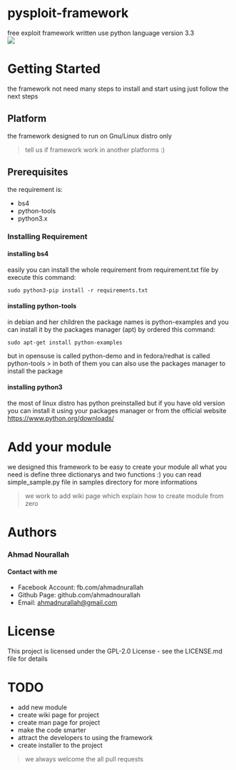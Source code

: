 # pysploit-framework
free exploit framework written use python language version 3.3
<br>
<img src="http://webscan.esy.es/pysploit.png">

# Getting Started
the framework not need many steps to install and start using just follow the next steps
## Platform
the framework designed to run on Gnu/Linux distro only 
> tell us if framework work in another platforms :)
## Prerequisites
the requirement is: 
* bs4
* python-tools
* python3.x
### Installing Requirement 
#### installing bs4
easily you can install the whole requirement from requirement.txt file by execute this command:
```
sudo python3-pip install -r requirements.txt
```
#### installing python-tools
in debian and her children the package names is python-examples and you can install it by the packages manager (apt) by ordered this command:
```
sudo apt-get install python-examples
```
but in opensuse is called python-demo and in fedora/redhat is called python-tools > in both of them you can also use the packages manager to install the package
#### installing python3 
the most of linux distro has python preinstalled but if you have old version you can install it using your packages manager or from the official website https://www.python.org/downloads/
# Add your module
we designed this framework to be easy to create your module all what you need is define three dictionarys and two functions :) 
you can read simple_sample.py file in samples directory for more informations 
> we work to add wiki page which explain how to create module from zero
# Authors
### Ahmad Nourallah
#### Contact with me
* Facebook Account: fb.com/ahmadnurallah
* Github Page: github.com/ahmadnourallah
* Email: ahmadnurallah@gmail.com
# License
This project is licensed under the GPL-2.0 License - see the LICENSE.md file for details
# TODO
* add new module
* create wiki page for project
* create man page for project 
* make the code smarter
* attract the developers to using the framework
* create installer to the project
> we always welcome the all pull requests
